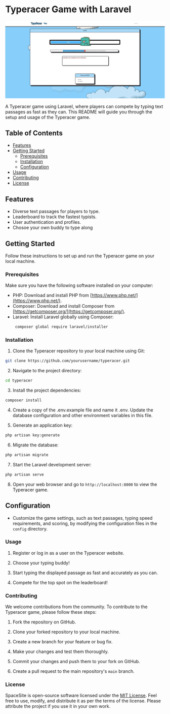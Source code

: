 # Typeracer Game with Laravel

![Typeracer Preview](https://github.com/Lu555ak/TypeRacer/blob/main/screenshot.jpg)

A Typeracer game using Laravel, where players can compete by typing text passages as fast as they can. This README will guide you through the setup and usage of the Typeracer game.

## Table of Contents
- [Features](#features)
- [Getting Started](#getting-started)
  - [Prerequisites](#prerequisites)
  - [Installation](#installation)
  - [Configuration](#configuration)
- [Usage](#usage)
- [Contributing](#contributing)
- [License](#license)

## Features

- Diverse text passages for players to type.
- Leaderboard to track the fastest typists.
- User authentication and profiles.
- Chosoe your own buddy to type along

## Getting Started

Follow these instructions to set up and run the Typeracer game on your local machine.

### Prerequisites

Make sure you have the following software installed on your computer:

- PHP: Download and install PHP from [https://www.php.net/](https://www.php.net/).
- Composer: Download and install Composer from [https://getcomposer.org/](https://getcomposer.org/).
- Laravel: Install Laravel globally using Composer:
  ```bash
   composer global require laravel/installer
  ```

### Installation
1. Clone the Typeracer repository to your local machine using Git:

```bash
git clone https://github.com/yourusername/typeracer.git
```
2. Navigate to the project directory:

```bash
cd typeracer
```
3. Install the project dependencies:

```bash
composer install
```
4. Create a copy of the .env.example file and name it .env. Update the database configuration and other environment variables in this file.

5. Generate an application key:

```bash
php artisan key:generate
```
6. Migrate the database:

```bash
php artisan migrate
```
7. Start the Laravel development server:

```bash
php artisan serve
```
8. Open your web browser and go to `http://localhost:8000` to view the Typeracer game.

## Configuration

- Customize the game settings, such as text passages, typing speed requirements, and scoring, by modifying the configuration files in the `config` directory.

### Usage

1. Register or log in as a user on the Typeracer website.

2. Choose your typing buddy!

3. Start typing the displayed passage as fast and accurately as you can.

4. Compete for the top spot on the leaderboard!

### Contributing

We welcome contributions from the community. To contribute to the Typeracer game, please follow these steps:

1. Fork the repository on GitHub.

2. Clone your forked repository to your local machine.

3. Create a new branch for your feature or bug fix.

4. Make your changes and test them thoroughly.

5. Commit your changes and push them to your fork on GitHub.

6. Create a pull request to the main repository's `main` branch.

### License

SpaceSite is open-source software licensed under the [MIT License](LICENSE). Feel free to use, modify, and distribute it as per the terms of the license. Please attribute the project if you use it in your own work.
